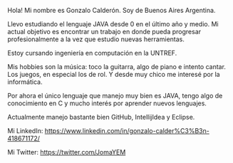 Hola! Mi nombre es Gonzalo Calderón. Soy de Buenos Aires Argentina.

Llevo estudiando el lenguaje JAVA desde 0 en el último año y medio. Mi actual objetivo es encontrar un trabajo en donde pueda progresar profesionalmente
a la vez que estudio nuevas herramientas.

Estoy cursando ingeniería en computación en la UNTREF. 

Mis hobbies son la música: toco la guitarra, algo de piano e intento cantar. Los juegos, en especial los de rol. Y desde muy chico me interesé por la informática.

Por ahora el único lenguaje que manejo muy bien es JAVA, tengo algo de conocimiento en C y mucho interés por aprender nuevos lenguajes. 

Actualmente manejo bastante bien GitHub, IntellijIdea y Eclipse.

Mi LinkedIn: https://www.linkedin.com/in/gonzalo-calder%C3%B3n-418671172/

Mi Twitter: https://twitter.com/JomaYEM
